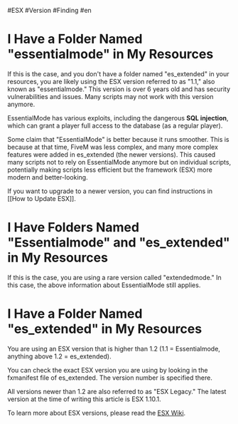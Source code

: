 #ESX #Version #Finding #en
# I Have a Folder Named "essentialmode" in My Resources

If this is the case, and you don't have a folder named "es_extended" in your resources, you are likely using the ESX version referred to as "1.1," also known as "essentialmode." This version is over 6 years old and has security vulnerabilities and issues. Many scripts may not work with this version anymore.

EssentialMode has various exploits, including the dangerous **SQL injection**, which can grant a player full access to the database (as a regular player).

Some claim that "EssentialMode" is better because it runs smoother. This is because at that time, FiveM was less complex, and many more complex features were added in es_extended (the newer versions). This caused many scripts not to rely on EssentialMode anymore but on individual scripts, potentially making scripts less efficient but the framework (ESX) more modern and better-looking.

If you want to upgrade to a newer version, you can find instructions in [[How to Update ESX]].

# I Have Folders Named "Essentialmode" and "es_extended" in My Resources

If this is the case, you are using a rare version called "extendedmode." In this case, the above information about EssentialMode still applies.

# I Have a Folder Named "es_extended" in My Resources

You are using an ESX version that is higher than 1.2 (1.1 = Essentialmode, anything above 1.2 = es_extended).

You can check the exact ESX version you are using by looking in the fxmanifest file of es_extended. The version number is specified there.

All versions newer than 1.2 are also referred to as "ESX Legacy." The latest version at the time of writing this article is ESX 1.10.1.

To learn more about ESX versions, please read the [ESX Wiki](https://documentation.esx-framework.org/legacy/installation/).